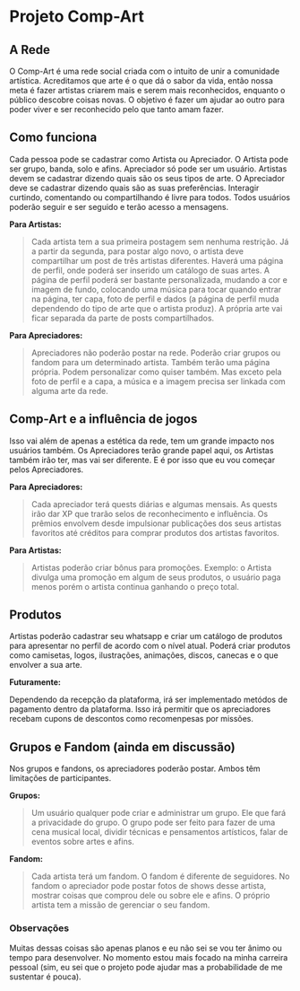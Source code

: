 # Projeto Comp-Art

## A Rede

O Comp-Art é uma rede social criada com o intuito de unir a comunidade artística. Acreditamos que arte é o que dá o sabor da vida, então nossa meta é fazer artistas criarem mais e serem mais reconhecidos, enquanto o público descobre coisas novas. O objetivo é fazer um ajudar ao outro para poder viver e ser reconhecido pelo que tanto amam fazer.

## Como funciona

Cada pessoa pode se cadastrar como Artista ou Apreciador. O Artista pode ser grupo, banda, solo e afins. Apreciador só pode ser um usuário. Artistas devem se cadastrar dizendo quais são os seus tipos de arte. O Apreciador deve se cadastrar dizendo quais são as suas preferências. Interagir curtindo, comentando ou compartilhando é livre para todos. Todos usuários poderão seguir e ser seguido e terão acesso a mensagens.

**Para Artistas:**

>Cada artista tem a sua primeira postagem sem nenhuma restrição. Já a partir da segunda, para postar algo novo, o artista deve compartilhar um post de três artistas diferentes. Haverá uma página de perfil, onde poderá ser inserido um catálogo de suas artes. A página de perfil poderá ser bastante personalizada, mudando a cor e imagem de fundo, colocando uma música para tocar quando entrar na página, ter capa, foto de perfil e dados (a página de perfil muda dependendo do tipo de arte que o artista produz). A própria arte vai ficar separada da parte de posts compartilhados.

**Para Apreciadores:**

>Apreciadores não poderão postar na rede. Poderão criar grupos ou fandom para um determinado artista. Também terão uma página própria. Podem personalizar como quiser também. Mas exceto pela foto de perfil e a capa, a música e a imagem precisa ser linkada com alguma arte da rede.

## Comp-Art e a influência de jogos

Isso vai além de apenas a estética da rede, tem um grande impacto nos usuários também. Os Apreciadores terão grande papel aqui, os Artistas também irão ter, mas vai ser diferente. E é por isso que eu vou começar pelos Apreciadores.

**Para Apreciadores:**

>Cada apreciador terá quests diárias e algumas mensais. As quests irão dar XP que trarão selos de reconhecimento e influência. Os prêmios envolvem desde impulsionar publicações dos seus artistas favoritos até créditos para comprar produtos dos artistas favoritos.

**Para Artistas:**

>Artistas poderão criar bônus para promoções. Exemplo: o Artista divulga uma promoção em algum de seus produtos, o usuário paga menos porém o artista continua ganhando o preço total.

## Produtos

Artistas poderão cadastrar seu whatsapp e criar um catálogo de produtos para apresentar no perfil de acordo com o nível atual. Poderá criar produtos como camisetas, logos, ilustrações, animações, discos, canecas e o que envolver a sua arte.

**Futuramente:**

Dependendo da recepção da plataforma, irá ser implementado metódos de pagamento dentro da plataforma. Isso irá permitir que os apreciadores recebam cupons de descontos como recomenpesas por missões.

## Grupos e Fandom (ainda em discussão)

Nos grupos e fandons, os apreciadores poderão postar. Ambos têm limitações de participantes.

**Grupos:**

>Um usuário qualquer pode criar e administrar um grupo. Ele que fará a privacidade do grupo. O grupo pode ser feito para fazer de uma cena musical local, dividir técnicas e pensamentos artísticos, falar de eventos sobre artes e afins.

**Fandom:**

>Cada artista terá um fandom. O fandom é diferente de seguidores. No fandom o apreciador pode postar fotos de shows desse artista, mostrar coisas que comprou dele ou sobre ele e afins. O próprio artista tem a missão de gerenciar o seu fandom.

### Observações

Muitas dessas coisas são apenas planos e eu não sei se vou ter ânimo ou tempo para desenvolver. No momento estou mais focado na minha carreira pessoal (sim, eu sei que o projeto pode ajudar mas a probabilidade de me sustentar é pouca).
